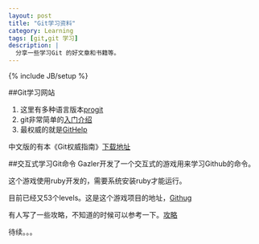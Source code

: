 ```yaml
---
layout: post
title: "Git学习资料"
category: Learning
tags: [git,git 学习]
description: |
  分享一些学习Git 的好文章和书籍等。
---
```

{% include JB/setup %}

##Git学习网站
1. 这里有多种语言版本[progit](https://github.com/progit/progit)
2. git非常简单的[入门介绍](http://rogerdudler.github.io/git-guide/index.zh.html)
3. 最权威的就是[GitHelp](https://help.github.com/)

中文版的有本《Git权威指南》[下载地址](http://www.ppurl.com/2012/11/git%e6%9d%83%e5%a8%81%e6%8c%87%e5%8d%97.html)



##交互式学习Git命令
Gazler开发了一个交互式的游戏用来学习Github的命令。

这个游戏使用ruby开发的，需要系统安装ruby才能运行。

目前已经又53个levels。这是这个游戏项目的地址，[Githug](https://github.com/Gazler/githug)

有人写了一些攻略，不知道的时候可以参考一下。[攻略](http://fancyoung.com/blog/githug-cheat-sheet/)



待续。。。
